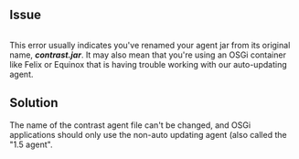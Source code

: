 <!--
title: "Why Do I See The "NoClassDefFoundError"?"
description: "Explanation of the "NoClassDefFoundError""
tags: "troubleshoot java agent NoClassDefFoundError"
-->

## Issue

```java.lang.NoClassDefFoundError:com/.../EventController
```

This error usually indicates you've renamed your agent jar from its original name, ***contrast.jar***. It may also mean that you're using an OSGi container like Felix or Equinox that is having trouble working with our auto-updating agent.

## Solution

The name of the contrast agent file can't be changed, and OSGi applications should only use the non-auto updating agent (also called the "1.5 agent".

